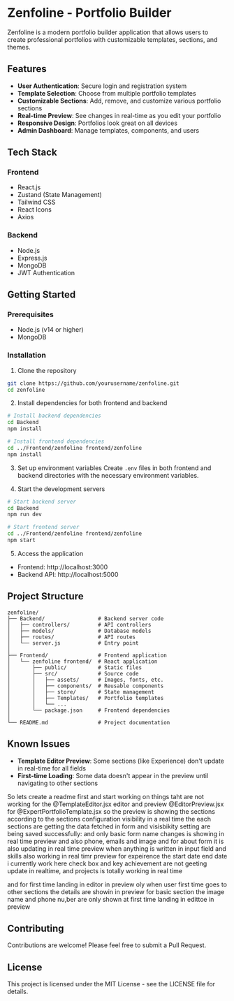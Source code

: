 # Zenfoline - Portfolio Builder

Zenfoline is a modern portfolio builder application that allows users to create professional portfolios with customizable templates, sections, and themes.

## Features

- **User Authentication**: Secure login and registration system
- **Template Selection**: Choose from multiple portfolio templates
- **Customizable Sections**: Add, remove, and customize various portfolio sections
- **Real-time Preview**: See changes in real-time as you edit your portfolio
- **Responsive Design**: Portfolios look great on all devices
- **Admin Dashboard**: Manage templates, components, and users

## Tech Stack

### Frontend
- React.js
- Zustand (State Management)
- Tailwind CSS
- React Icons
- Axios

### Backend
- Node.js
- Express.js
- MongoDB
- JWT Authentication

## Getting Started

### Prerequisites
- Node.js (v14 or higher)
- MongoDB

### Installation

1. Clone the repository
```bash
git clone https://github.com/yourusername/zenfoline.git
cd zenfoline
```

2. Install dependencies for both frontend and backend
```bash
# Install backend dependencies
cd Backend
npm install

# Install frontend dependencies
cd ../Frontend/zenfoline frontend/zenfoline
npm install
```

3. Set up environment variables
Create `.env` files in both frontend and backend directories with the necessary environment variables.

4. Start the development servers
```bash
# Start backend server
cd Backend
npm run dev

# Start frontend server
cd ../Frontend/zenfoline frontend/zenfoline
npm start
```

5. Access the application
- Frontend: http://localhost:3000
- Backend API: http://localhost:5000

## Project Structure

```
zenfoline/
├── Backend/                 # Backend server code
│   ├── controllers/         # API controllers
│   ├── models/              # Database models
│   ├── routes/              # API routes
│   └── server.js            # Entry point
│
├── Frontend/                # Frontend application
│   └── zenfoline frontend/  # React application
│       ├── public/          # Static files
│       ├── src/             # Source code
│       │   ├── assets/      # Images, fonts, etc.
│       │   ├── components/  # Reusable components
│       │   ├── store/       # State management
│       │   ├── Templates/   # Portfolio templates
│       │   └── ...
│       └── package.json     # Frontend dependencies
│
└── README.md                # Project documentation
```

## Known Issues

- **Template Editor Preview**: Some sections (like Experience) don't update in real-time for all fields
- **First-time Loading**: Some data doesn't appear in the preview until navigating to other sections

So lets create a readme first and start working on things taht are not working for the @TemplateEditor.jsx editor and preview @EditorPreview.jsx for @ExpertPortfolioTemplate.jsx 
so the preview is showing the sections according to the sections configuration visibility in a real time the each sections are getting the data fetched in form and visisbikity setting are being saved successfully: and only basic form name changes is showing in real time preview and also phone, emails and image  and for about form it is also updating in real time preview when anything is written in input field and skills also working in real timr preview for expeirence the start date end date i currently work here check box and key achievement are not geeting update in realtime, and projects is totally working in real time

and for first time landing in editor in preview oly when user first time goes to other sections the details are showin in preview for basic section the image name and phone nu,ber are only shown at first time landing in edittoe in preview

## Contributing

Contributions are welcome! Please feel free to submit a Pull Request.

## License

This project is licensed under the MIT License - see the LICENSE file for details. 